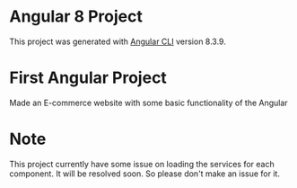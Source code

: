 # Angular 8 Project

This project was generated with [Angular CLI](https://github.com/angular/angular-cli) version 8.3.9.

# First Angular Project

Made an E-commerce website with some basic functionality of the Angular

# Note

This project currently have some issue on loading the services for each component.
It will be resolved soon.
So please don't make an issue for it.
